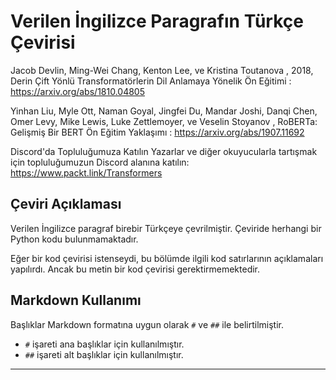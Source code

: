 # Verilen İngilizce Paragrafın Türkçe Çevirisi

Jacob Devlin, Ming-Wei Chang, Kenton Lee, ve Kristina Toutanova , 2018, Derin Çift Yönlü Transformatörlerin Dil Anlamaya Yönelik Ön Eğitimi : https://arxiv.org/abs/1810.04805

Yinhan Liu, Myle Ott, Naman Goyal, Jingfei Du, Mandar Joshi, Danqi Chen, Omer Levy, Mike Lewis, Luke Zettlemoyer, ve Veselin Stoyanov , RoBERTa: Gelişmiş Bir BERT Ön Eğitim Yaklaşımı : https://arxiv.org/abs/1907.11692

Discord'da Topluluğumuza Katılın 
Yazarlar ve diğer okuyucularla tartışmak için topluluğumuzun Discord alanına katılın: https://www.packt.link/Transformers

## Çeviri Açıklaması
Verilen İngilizce paragraf birebir Türkçeye çevrilmiştir. Çeviride herhangi bir Python kodu bulunmamaktadır. 

Eğer bir kod çevirisi istenseydi, bu bölümde ilgili kod satırlarının açıklamaları yapılırdı. Ancak bu metin bir kod çevirisi gerektirmemektedir.

## Markdown Kullanımı
Başlıklar Markdown formatına uygun olarak `#` ve `##` ile belirtilmiştir. 
- `#` işareti ana başlıklar için kullanılmıştır.
- `##` işareti alt başlıklar için kullanılmıştır.

---

